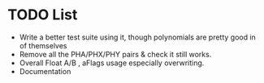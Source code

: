 # TODO List

- Write a better test suite using it, though polynomials are pretty good in of themselves
- Remove all the PHA/PHX/PHY pairs & check it still works. 
- Overall Float A/B , aFlags usage especially overwriting. 
- Documentation



